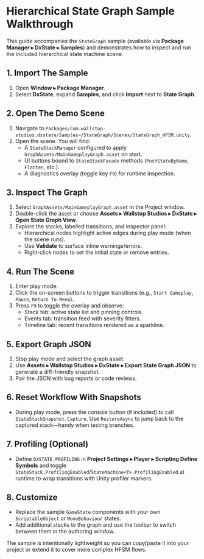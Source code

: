# Hierarchical State Graph Sample Walkthrough

This guide accompanies the `StateGraph` sample (available via **Package Manager ▸ DxState ▸ Samples**) and demonstrates how to inspect and run the included hierarchical state machine scene.

## 1. Import The Sample
1. Open **Window ▸ Package Manager**.
2. Select **DxState**, expand **Samples**, and click **Import** next to **State Graph**.

## 2. Open The Demo Scene
1. Navigate to `Packages/com.wallstop-studios.dxstate/Samples~/StateGraph/Scenes/StateGraph_HFSM.unity`.
2. Open the scene. You will find:
   - A `StateStackManager` configured to apply `GraphAssets/MainGameplayGraph.asset` on start.
   - UI buttons bound to `StateStackFacade` methods (`PushStateByName`, `Flatten`, etc.).
   - A diagnostics overlay (toggle key `F9`) for runtime inspection.

## 3. Inspect The Graph
1. Select `GraphAssets/MainGameplayGraph.asset` in the Project window.
2. Double-click the asset or choose **Assets ▸ Wallstop Studios ▸ DxState ▸ Open State Graph View**.
3. Explore the stacks, labelled transitions, and inspector panel:
   - Hierarchical nodes highlight active edges during play mode (when the scene runs).
   - Use **Validate** to surface inline warnings/errors.
   - Right-click nodes to set the initial state or remove entries.

## 4. Run The Scene
1. Enter play mode.
2. Click the on-screen buttons to trigger transitions (e.g., `Start Gameplay`, `Pause`, `Return To Menu`).
3. Press `F9` to toggle the overlay and observe:
   - Stack tab: active state list and pinning controls.
   - Events tab: transition feed with severity filters.
   - Timeline tab: recent transitions rendered as a sparkline.

## 5. Export Graph JSON
1. Stop play mode and select the graph asset.
2. Use **Assets ▸ Wallstop Studios ▸ DxState ▸ Export State Graph JSON** to generate a diff-friendly snapshot.
3. Pair the JSON with bug reports or code reviews.

## 6. Reset Workflow With Snapshots
- During play mode, press the console button (if included) to call `StateStackSnapshot.Capture`. Use `RestoreAsync` to jump back to the captured stack—handy when testing branches.

## 7. Profiling (Optional)
- Define `DXSTATE_PROFILING` in **Project Settings ▸ Player ▸ Scripting Define Symbols** and toggle `StateStack.ProfilingEnabled`/`StateMachine<T>.ProfilingEnabled` at runtime to wrap transitions with Unity profiler markers.

## 8. Customize
- Replace the sample `GameState` components with your own `ScriptableObject` or `MonoBehaviour` states.
- Add additional stacks to the graph and use the toolbar to switch between them in the authoring window.

The sample is intentionally lightweight so you can copy/paste it into your project or extend it to cover more complex HFSM flows.
